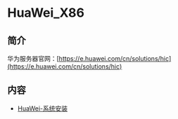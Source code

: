 # HuaWei_X86

## 简介

华为服务器官网：[https://e.huawei.com/cn/solutions/hic](https://e.huawei.com/cn/solutions/hic)

## 内容
- [HuaWei-系统安装](https://ebook.big1000.com/13-X86_System/02-HuaWei_X86/01-HuaWei-%E7%B3%BB%E7%BB%9F%E5%AE%89%E8%A3%85.html)
